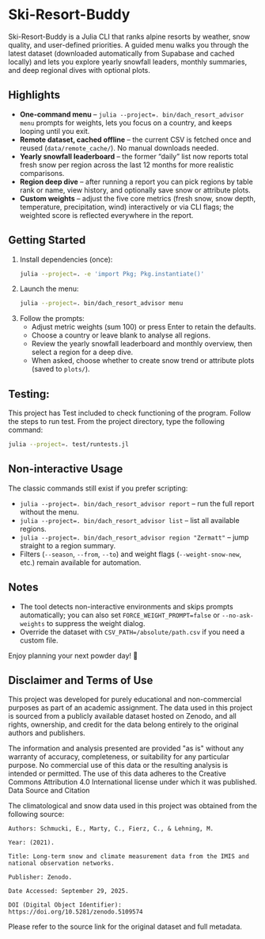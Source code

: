 # Ski-Resort-Buddy

Ski-Resort-Buddy is a Julia CLI that ranks alpine resorts by weather, snow quality, and user-defined priorities. A guided menu walks you through the latest dataset (downloaded automatically from Supabase and cached locally) and lets you explore yearly snowfall leaders, monthly summaries, and deep regional dives with optional plots.

## Highlights

- **One-command menu** – `julia --project=. bin/dach_resort_advisor menu` prompts for weights, lets you focus on a country, and keeps looping until you exit.
- **Remote dataset, cached offline** – the current CSV is fetched once and reused (`data/remote_cache/`). No manual downloads needed.
- **Yearly snowfall leaderboard** – the former “daily” list now reports total fresh snow per region across the last 12 months for more realistic comparisons.
- **Region deep dive** – after running a report you can pick regions by table rank or name, view history, and optionally save snow or attribute plots.
- **Custom weights** – adjust the five core metrics (fresh snow, snow depth, temperature, precipitation, wind) interactively or via CLI flags; the weighted score is reflected everywhere in the report.

## Getting Started

1. Install dependencies (once):
   ```bash
   julia --project=. -e 'import Pkg; Pkg.instantiate()'
   ```
2. Launch the menu:
   ```bash
   julia --project=. bin/dach_resort_advisor menu
   ```
3. Follow the prompts:
   - Adjust metric weights (sum 100) or press Enter to retain the defaults.
   - Choose a country or leave blank to analyse all regions.
   - Review the yearly snowfall leaderboard and monthly overview, then select a region for a deep dive.
   - When asked, choose whether to create snow trend or attribute plots (saved to `plots/`).



## Testing:

This project has Test included to check functioning of the program. Follow the steps to run test.
From the project directory, type the following command:
```bash
julia --project=. test/runtests.jl
 ```


## Non-interactive Usage

The classic commands still exist if you prefer scripting:
- `julia --project=. bin/dach_resort_advisor report` – run the full report without the menu.
- `julia --project=. bin/dach_resort_advisor list` – list all available regions.
- `julia --project=. bin/dach_resort_advisor region "Zermatt"` – jump straight to a region summary.
- Filters (`--season`, `--from`, `--to`) and weight flags (`--weight-snow-new`, etc.) remain available for automation.

## Notes

- The tool detects non-interactive environments and skips prompts automatically; you can also set `FORCE_WEIGHT_PROMPT=false` or `--no-ask-weights` to suppress the weight dialog.
- Override the dataset with `CSV_PATH=/absolute/path.csv` if you need a custom file.

Enjoy planning your next powder day! 🚡

## Disclaimer and Terms of Use

This project was developed for purely educational and non-commercial purposes as part of an academic assignment. The data used in this project is sourced from a publicly available dataset hosted on Zenodo, and all rights, ownership, and credit for the data belong entirely to the original authors and publishers.

The information and analysis presented are provided "as is" without any warranty of accuracy, completeness, or suitability for any particular purpose. No commercial use of this data or the resulting analysis is intended or permitted. The use of this data adheres to the Creative Commons Attribution 4.0 International license under which it was published.
Data Source and Citation

The climatological and snow data used in this project was obtained from the following source:

    Authors: Schmucki, E., Marty, C., Fierz, C., & Lehning, M.

    Year: (2021).

    Title: Long-term snow and climate measurement data from the IMIS and national observation networks.

    Publisher: Zenodo.

    Date Accessed: September 29, 2025.

    DOI (Digital Object Identifier): https://doi.org/10.5281/zenodo.5109574

Please refer to the source link for the original dataset and full metadata.
